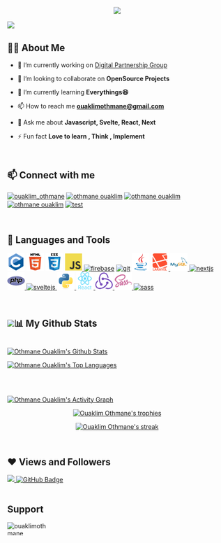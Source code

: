 <a href="#">
<p align="center">
<img width="50%" height="auto" src="https://i.imgur.com/ymDRCLP.png" height="175px"/></a>
</p>
<img src="https://readme-typing-svg.herokuapp.com?font=Indie+Flower&color=242F9B&size=40&center=true&vCenter=true&width=900&height=70&lines=Hi%2C+I'm+Othmane+Ouaklim;A+passionate+competitive+programmer;Web+Developer;Where+there+is+Code%2C+There+is+Life;I+believe%2C+It's+never+over+till+it's+over." />

## 🙋‍♂️ About Me

- 🔭 I’m currently working on [Digital Partnership Group](https://digital-partnership.com/ "Digital Partnership Group")

- 👯 I’m looking to collaborate on **OpenSource Projects**

- 🌱 I’m currently learning **Everythings😆**

- 📫 How to reach me **ouaklimothmane@gmail.com**

- 💬 Ask me about **Javascript, Svelte, React, Next**

- ⚡ Fun fact **Love to learn , Think , Implement**

<br/>

## 📫 Connect with me
<p align="left">
<a href="https://twitter.com/ouaklim_othmane" target="blank"><img align="center" src="https://raw.githubusercontent.com/rahuldkjain/github-profile-readme-generator/master/src/images/icons/Social/twitter.svg" alt="ouaklim_othmane" height="30" width="40" /></a>
<a href="https://www.linkedin.com/in/othmane-ouaklim/" target="blank"><img align="center" src="https://raw.githubusercontent.com/rahuldkjain/github-profile-readme-generator/master/src/images/icons/Social/linked-in-alt.svg" alt="othmane ouaklim" height="30" width="40" /></a>
<a href="https://www.facebook.com/ouaklimothmane/" target="blank"><img align="center" src="https://raw.githubusercontent.com/rahuldkjain/github-profile-readme-generator/master/src/images/icons/Social/facebook.svg" alt="othmane ouaklim" height="30" width="40" /></a>
<a href="https://www.instagram.com/othmane_ouaklim/" target="blank"><img align="center" src="https://raw.githubusercontent.com/rahuldkjain/github-profile-readme-generator/master/src/images/icons/Social/instagram.svg" alt="othmane ouaklim" height="30" width="40" /></a>
<a href="https://stackoverflow.com/users/14342311/othmane-ouaklim" target="blank"><img align="center" src="https://raw.githubusercontent.com/rahuldkjain/github-profile-readme-generator/master/src/images/icons/Social/stack-overflow.svg" alt="test" height="30" width="40" /></a>
</p>

<br/>


## 🚀 Languages and Tools

<p align="left"> 
   <p align="left">
  <a href="https://www.cprogramming.com/" target="_blank" rel="noreferrer"><img src="https://raw.githubusercontent.com/devicons/devicon/master/icons/c/c-original.svg" alt="c" width="40" height="40"/></a>  <a href="https://www.w3.org/html/" target="_blank" rel="noreferrer"> <img src="https://raw.githubusercontent.com/devicons/devicon/master/icons/html5/html5-original-wordmark.svg" alt="html5" width="40" height="40"/></a> <a href="https://www.w3schools.com/css/" target="_blank" rel="noreferrer"><img src="https://raw.githubusercontent.com/devicons/devicon/master/icons/css3/css3-original-wordmark.svg" alt="css3" width="40" height="40"/></a>    <a href="https://developer.mozilla.org/en-US/docs/Web/JavaScript" target="_blank" rel="noreferrer"> <img src="https://raw.githubusercontent.com/devicons/devicon/master/icons/javascript/javascript-original.svg" alt="javascript" width="40" height="40"/> </a><a href="https://firebase.google.com/" target="_blank" rel="noreferrer"><img src="https://www.vectorlogo.zone/logos/firebase/firebase-icon.svg" alt="firebase" width="40" height="40"/></a> <a href="https://git-scm.com/" target="_blank" rel="noreferrer"><img src="https://www.vectorlogo.zone/logos/git-scm/git-scm-icon.svg" alt="git" width="40" height="40"/></a> <a href="https://www.java.com" target="_blank" rel="noreferrer"> <img src="https://raw.githubusercontent.com/devicons/devicon/master/icons/java/java-original.svg" alt="java" width="40" height="40"/></a> <a href="https://laravel.com/" target="_blank" rel="noreferrer"> <img src="https://raw.githubusercontent.com/devicons/devicon/master/icons/laravel/laravel-plain-wordmark.svg" alt="laravel" width="40" height="40"/> </a> <a href="https://www.mysql.com/" target="_blank" rel="noreferrer"> <img src="https://raw.githubusercontent.com/devicons/devicon/master/icons/mysql/mysql-original-wordmark.svg" alt="mysql" width="40" height="40"/> </a> <a href="https://nextjs.org/" target="_blank" rel="noreferrer"> <img src="https://cdn.worldvectorlogo.com/logos/nextjs-2.svg" alt="nextjs" width="40" height="40"/> </a> <a href="https://www.php.net" target="_blank" rel="noreferrer"> <img src="https://raw.githubusercontent.com/devicons/devicon/master/icons/php/php-original.svg" alt="php" width="40" height="40"/> </a> <a href="https://svelte.dev/" target="_blank" rel="noreferrer"> <img src="https://upload.wikimedia.org/wikipedia/commons/thumb/1/1b/Svelte_Logo.svg/498px-Svelte_Logo.svg.png?20191219133350" alt="sveltejs" width="40" height="40"/> </a>
      <a href="https://www.python.org" target="_blank" rel="noreferrer"> <img src="https://raw.githubusercontent.com/devicons/devicon/master/icons/python/python-original.svg" alt="python" width="40" height="40"/> </a> <a href="https://reactjs.org/" target="_blank" rel="noreferrer"> <img src="https://raw.githubusercontent.com/devicons/devicon/master/icons/react/react-original-wordmark.svg" alt="react" width="40" height="40"/> </a> <a href="https://redux.js.org" target="_blank" rel="noreferrer"> <img src="https://raw.githubusercontent.com/devicons/devicon/master/icons/redux/redux-original.svg" alt="redux" width="40" height="40"/> </a> <a href="https://sass-lang.com" target="_blank" rel="noreferrer"> <img src="https://raw.githubusercontent.com/devicons/devicon/master/icons/sass/sass-original.svg" alt="sass" width="40" height="40"/> </a> <a href="https://graphql.org/" target="_blank" rel="noreferrer"> <img src="https://upload.wikimedia.org/wikipedia/commons/1/17/GraphQL_Logo.svg" alt="sass" width="40" height="40"/> </a>  </p> </a>
</p>

<br/>


## <img src="https://media.giphy.com/media/iY8CRBdQXODJSCERIr/giphy.gif" width="3px">📊 My Github Stats

  <br/>
    <a href="https://github.com/OuaklimOthmane/github-readme-stats"><img alt="Othmane Ouaklim's Github Stats" src="https://github-readme-stats.vercel.app/api?username=OuaklimOthmane&show_icons=true&count_private=true&theme=react&hide_border=true&bg_color=0D1117" /></a>
    <br/>
    
  <a href="https://github.com/OuaklimOthmane/github-readme-stats"><img alt="Othmane Ouaklim's Top Languages" src="https://github-readme-stats.vercel.app/api/top-langs/?username=OuaklimOthmane&langs_count=8&count_private=true&layout=compact&theme=react&hide_border=true&bg_color=0D1117" /></a>
  

<br/>
<br/>

<a href="https://github.com/OuaklimOthmane/github-readme-activity-graph"><img alt="Othmane Ouaklim's Activity Graph" src="https://activity-graph.herokuapp.com/graph?username=OuaklimOthmane&bg_color=0D1117&color=5BCDEC&line=5BCDEC&point=FFFFFF&hide_border=true" /></a>

<p align="center">
    <a href="https://github.com/OuaklimOthmane/github-readme-stats">
        <img title="My github trophies 🔥" alt="Ouaklim Othmane's trophies" src="https://github-profile-trophy.vercel.app/?username=OuaklimOthmane&theme=discord&no-frame=true&no-bg=true" />
    </a>
</p>

<p align="center">
    <a href="https://github.com/OuaklimOthmane/github-readme-streak-stats">
        <img title="🔥 Get streak stats for your profile at git.io/streak-stats" alt="Ouaklim Othmane's streak" src="https://github-readme-streak-stats.herokuapp.com/?user=OuaklimOthmane&theme=black-ice&hide_border=true&stroke=0000&background=060A0CD0"/>
    </a>
</p>

<br/>


## ❤ Views and Followers
<a href="https://github.com/Meghna-DAS/github-profile-views-counter">
    <img src="https://komarev.com/ghpvc/?username=OuaklimOthmane">
</a>
<a href="https://github.com/OuaklimOthmane?tab=followers"><img src="https://img.shields.io/github/followers/OuaklimOthmane?label=Followers&style=social" alt="GitHub Badge"></a>

<br/>
<br/>

## Support
<p><a href="https://www.buymeacoffee.com/ouaklimothmane"> <img align="left" src="https://cdn.ko-fi.com/cdn/kofi3.png?v=3" height="30" width="100" alt="ouaklimothmane" /></a></p>
